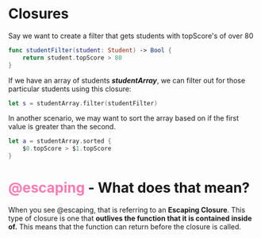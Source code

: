 # Closures
Say we want to create a filter that gets students with topScore's of over 80
```swift
func studentFilter(student: Student) -> Bool {					
	return student.topScore > 80
}
```
If we have an array of students ***studentArray***, we can filter out for those particular students using this closure:
```swift
let s = studentArray.filter(studentFilter)
```


In another scenario, we may want to sort the array based on if the first value is greater than the second.
```swift
let a = studentArray.sorted {
	$0.topScore > $1.topScore
}
```

# <span style="color:#fc7bb3">@escaping</span> - What does that mean?
When you see @escaping, that is referring to an **Escaping Closure**. This type of closure is one that **outlives the function that it is contained inside of.** This means that the function can return before the closure is called.

